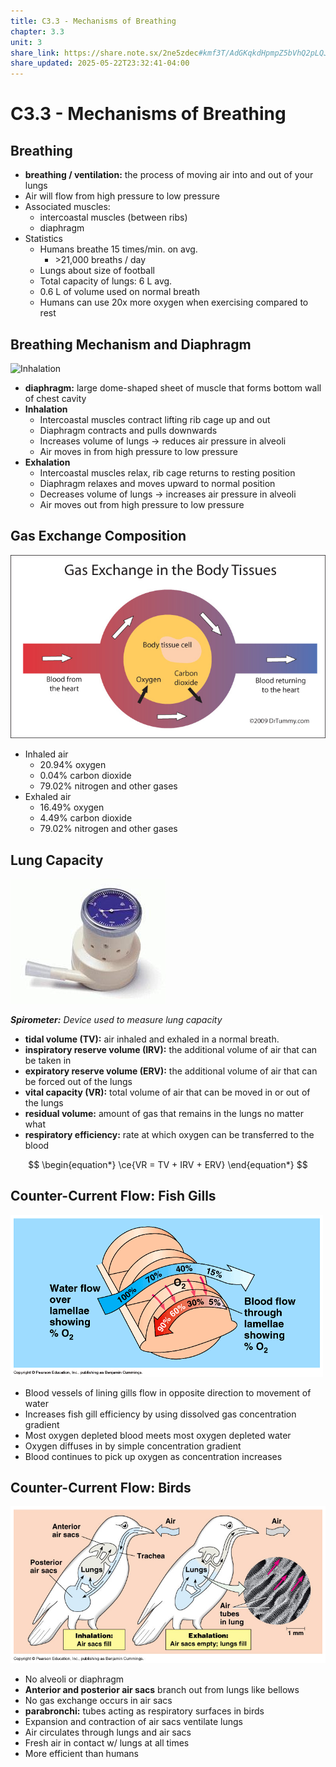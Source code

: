 ```yaml
---
title: C3.3 - Mechanisms of Breathing
chapter: 3.3
unit: 3
share_link: https://share.note.sx/2ne5zdec#kmf3T/AdGKqkdHpmpZ5bVhQ2pLQJNSB4ZZIy3SpbCMY
share_updated: 2025-05-22T23:32:41-04:00
---
```


# C3.3 - Mechanisms of Breathing

## Breathing

- **breathing / ventilation:** the process of moving air into and out of your lungs
- Air will flow from high pressure to low pressure
- Associated muscles:
	- intercoastal muscles (between ribs)
	- diaphragm
- Statistics
	- Humans breathe 15 times/min. on avg.
		- \>21,000 breaths / day
	- Lungs about size of football
	- Total capacity of lungs: 6 L avg.
	- 0.6 L of volume used on normal breath
	- Humans can use 20x more oxygen when exercising compared to rest

## Breathing Mechanism and Diaphragm

![Inhalation](c3.3-breathing-mech.png)

- **diaphragm:** large dome-shaped sheet of muscle that forms bottom wall of chest cavity
- **Inhalation**
	- Intercoastal muscles contract lifting rib cage up and out
	- Diaphragm contracts and pulls downwards
	- Increases volume of lungs &rarr; reduces air pressure in alveoli
	- Air moves in from high pressure to low pressure
- **Exhalation**
	- Intercoastal muscles relax, rib cage returns to resting position
	- Diaphragm relaxes and moves upward to normal position
	- Decreases volume of lungs &rarr; increases air pressure in alveoli
	- Air moves out from high pressure to low pressure

## Gas Exchange Composition

![Gas exchange to body cells](img/c3.3/c3.3-gas-ex-body.png)

- Inhaled air
	- 20.94% oxygen
	- 0.04% carbon dioxide
	- 79.02% nitrogen and other gases
- Exhaled air
	- 16.49% oxygen
	- 4.49% carbon dioxide
	- 79.02% nitrogen and other gases

## Lung Capacity

![Spirometer](img/c3.3/c3.3-spirometer.png)

***Spirometer:*** *Device used to measure lung capacity*

- **tidal volume (TV):** air inhaled and exhaled in a normal breath.
- **inspiratory reserve volume (IRV):** the additional volume of air that can be taken in
- **expiratory reserve volume (ERV):** the additional volume of air that can be forced out of the lungs
- **vital capacity (VR):** total volume of air that can be moved in or out of the lungs
- **residual volume:** amount of gas that remains in the lungs no matter what
- **respiratory efficiency:** rate at which oxygen can be transferred to the blood

$$
\begin{equation*}
\ce{VR = TV + IRV + ERV}
\end{equation*}
$$

## Counter-Current Flow: Fish Gills

<img src="img/c3.3/c3.3-ccf-gills.png" alt="Counter-current flow diagram in fish gills" width="500">

- Blood vessels of lining gills flow in opposite direction to movement of water
- Increases fish gill efficiency by using dissolved gas concentration gradient
- Most oxygen depleted blood meets most oxygen depleted water
- Oxygen diffuses in by simple concentration gradient
- Blood continues to pick up oxygen as concentration increases

## Counter-Current Flow: Birds

![Counter-current flow diagram in birds](img/c3.3/c3.3-ccf-birds.png)

- No alveoli or diaphragm
- **Anterior and posterior air sacs** branch out from lungs like bellows
- No gas exchange occurs in air sacs
- **parabronchi:** tubes acting as respiratory surfaces in birds
- Expansion and contraction of air sacs ventilate lungs
- Air circulates through lungs and air sacs
- Fresh air in contact w/ lungs at all times
- More efficient than humans